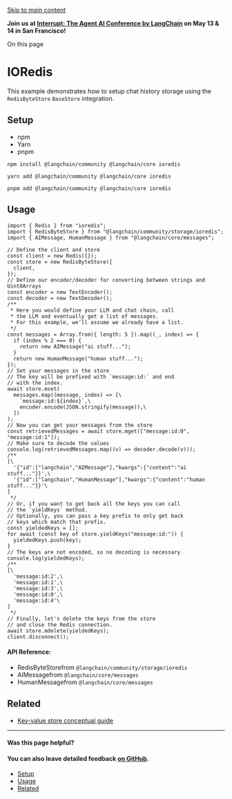 [Skip to main content](https://js.langchain.com/docs/integrations/stores/ioredis_storage/#__docusaurus_skipToContent_fallback)

**Join us at [Interrupt: The Agent AI Conference by LangChain](https://interrupt.langchain.com/) on May 13 & 14 in San Francisco!**

On this page

# IORedis

This example demonstrates how to setup chat history storage using the `RedisByteStore` `BaseStore` integration.

## Setup [​](https://js.langchain.com/docs/integrations/stores/ioredis_storage/\#setup "Direct link to Setup")

- npm
- Yarn
- pnpm

```codeBlockLines_AdAo
npm install @langchain/community @langchain/core ioredis

```

```codeBlockLines_AdAo
yarn add @langchain/community @langchain/core ioredis

```

```codeBlockLines_AdAo
pnpm add @langchain/community @langchain/core ioredis

```

## Usage [​](https://js.langchain.com/docs/integrations/stores/ioredis_storage/\#usage "Direct link to Usage")

```codeBlockLines_AdAo
import { Redis } from "ioredis";
import { RedisByteStore } from "@langchain/community/storage/ioredis";
import { AIMessage, HumanMessage } from "@langchain/core/messages";

// Define the client and store
const client = new Redis({});
const store = new RedisByteStore({
  client,
});
// Define our encoder/decoder for converting between strings and Uint8Arrays
const encoder = new TextEncoder();
const decoder = new TextDecoder();
/**
 * Here you would define your LLM and chat chain, call
 * the LLM and eventually get a list of messages.
 * For this example, we'll assume we already have a list.
 */
const messages = Array.from({ length: 5 }).map((_, index) => {
  if (index % 2 === 0) {
    return new AIMessage("ai stuff...");
  }
  return new HumanMessage("human stuff...");
});
// Set your messages in the store
// The key will be prefixed with `message:id:` and end
// with the index.
await store.mset(
  messages.map((message, index) => [\
    `message:id:${index}`,\
    encoder.encode(JSON.stringify(message)),\
  ])
);
// Now you can get your messages from the store
const retrievedMessages = await store.mget(["message:id:0", "message:id:1"]);
// Make sure to decode the values
console.log(retrievedMessages.map((v) => decoder.decode(v)));
/**
[\
  '{"id":["langchain","AIMessage"],"kwargs":{"content":"ai stuff..."}}',\
  '{"id":["langchain","HumanMessage"],"kwargs":{"content":"human stuff..."}}'\
]
 */
// Or, if you want to get back all the keys you can call
// the `yieldKeys` method.
// Optionally, you can pass a key prefix to only get back
// keys which match that prefix.
const yieldedKeys = [];
for await (const key of store.yieldKeys("message:id:")) {
  yieldedKeys.push(key);
}
// The keys are not encoded, so no decoding is necessary
console.log(yieldedKeys);
/**
[\
  'message:id:2',\
  'message:id:1',\
  'message:id:3',\
  'message:id:0',\
  'message:id:4'\
]
 */
// Finally, let's delete the keys from the store
// and close the Redis connection.
await store.mdelete(yieldedKeys);
client.disconnect();

```

#### API Reference:

- RedisByteStorefrom `@langchain/community/storage/ioredis`
- AIMessagefrom `@langchain/core/messages`
- HumanMessagefrom `@langchain/core/messages`

## Related [​](https://js.langchain.com/docs/integrations/stores/ioredis_storage/\#related "Direct link to Related")

- [Key-value store conceptual guide](https://js.langchain.com/docs/concepts/key_value_stores)

* * *

#### Was this page helpful?

#### You can also leave detailed feedback [on GitHub](https://github.com/langchain-ai/langchainjs/issues/new?assignees=&labels=03+-+Documentation&projects=&template=documentation.yml&title=DOC%3A+%3CIssue+related+to+/docs/integrations/stores/ioredis_storage/%3E).

- [Setup](https://js.langchain.com/docs/integrations/stores/ioredis_storage/#setup)
- [Usage](https://js.langchain.com/docs/integrations/stores/ioredis_storage/#usage)
- [Related](https://js.langchain.com/docs/integrations/stores/ioredis_storage/#related)